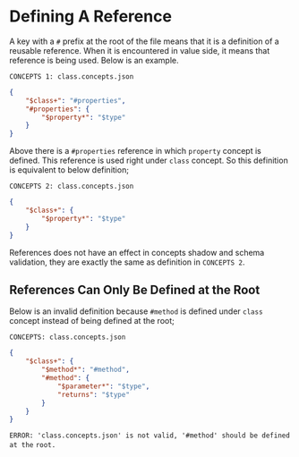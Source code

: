 # Defining A Reference

A key with a `#` prefix at the root of the file means that it is a definition of
a reusable reference. When it is encountered in value side, it means that
reference is being used. Below is an example.

`CONCEPTS 1: class.concepts.json`

```json
{
    "$class+": "#properties",
    "#properties": {
        "$property*": "$type"
    }
}
```

Above there is a `#properties` reference in which `property` concept is defined.
This reference is used right under `class` concept. So this definition is
equivalent to below definition;

`CONCEPTS 2: class.concepts.json`

```json
{
    "$class+": {
        "$property*": "$type"
    }
}
```

References does not have an effect in concepts shadow and schema validation,
they are exactly the same as definition in `CONCEPTS 2`.

## References Can Only Be Defined at the Root

Below is an invalid definition because `#method` is defined under `class`
concept instead of being defined at the root;

`CONCEPTS: class.concepts.json`

```json
{
    "$class+": {
        "$method*": "#method",
        "#method": {
            "$parameter*": "$type",
            "returns": "$type"
        }
    }
}
```

`ERROR: 'class.concepts.json' is not valid, '#method' should be defined at the`
`root.`
